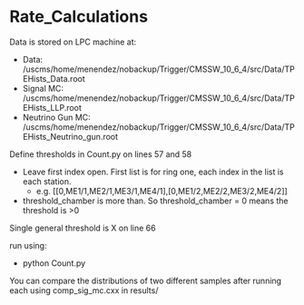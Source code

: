 # Rate_Calculations

Data is stored on LPC machine at:
  - Data: /uscms/home/menendez/nobackup/Trigger/CMSSW_10_6_4/src/Data/TPEHists_Data.root
  - Signal MC: /uscms/home/menendez/nobackup/Trigger/CMSSW_10_6_4/src/Data/TPEHists_LLP.root
  - Neutrino Gun MC: /uscms/home/menendez/nobackup/Trigger/CMSSW_10_6_4/src/Data/TPEHists_Neutrino_gun.root
  
Define thresholds in Count.py on lines 57 and 58
  - Leave first index open. First list is for ring one, each index in the list is each station.
    - e.g. [[0,ME1/1,ME2/1,ME3/1,ME4/1],[0,ME1/2,ME2/2,ME3/2,ME4/2]]
  - threshold_chamber is more than. So threshold_chamber = 0 means the threshold is >0

Single general threshold is X on line 66 
 
run using:
  - python Count.py
  
You can compare the distributions of two different samples after running each using comp_sig_mc.cxx in results/

